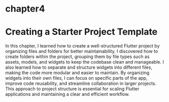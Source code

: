 # chapter4
# Creating a Starter Project Template
In this chapter, I learned how to create a well-structured Flutter project by organizing files and folders for better maintainability. I discovered how to create folders within the project, grouping them by file types such as assets, models, and widgets to keep the codebase clean and manageable. I also learned how to separate and structure widgets into different files, making the code more modular and easier to maintain. By organizing widgets into their own files, I can focus on specific parts of the app, improve code reusability, and streamline collaboration in larger projects. This approach to project structure is essential for scaling Flutter applications and maintaining a clear and efficient workflow.
